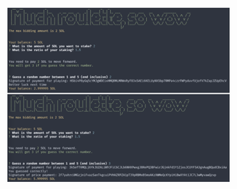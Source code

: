 ![screenshot of losing game](./screenshots/lose.png)
![screenshot of losing game](./screenshots/win.png)

